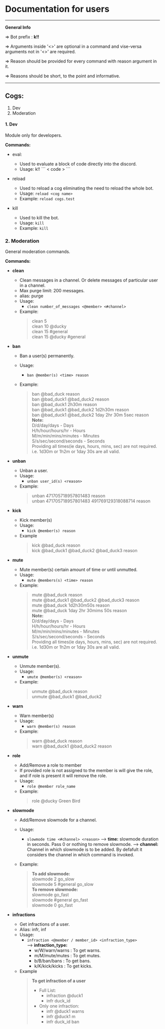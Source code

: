 # Documentation for users
---
**General Info**

=> Bot prefix : **k!!**

=> Arguments inside '<>' are optional in a command and vise-versa arguments not in '<>' are required.

=> Reason should be provided for every command with reason argument in it.

=> Reasons should be short, to the point and informative.

---

## Cogs:
1. Dev
2. Moderation

#### 1. Dev
Module only for developers.

**Commands:**
- eval:
    - Used to evaluate a block of code directly into the discord.
    - Usage: k!!
        \```
        < code >
        \```
        

- reload
    - Used to reload a cog eliminating the need to reload the whole bot.
    - Usage:
        `reload <cog name>`
    - Example:
        `reload cogs.test`

- kill
    - Used to kill the bot.
    - Usage:
        `kill`
    - Example:
        `kill`


### 2. Moderation

General moderation commands.

**Commands:**
- **clean**
    - Clean messages in a channel. Or delete messages of particular user in a channel.
    - Max purge limit: 200 messages.
    - alias: purge
    - Usage:
        - `clean number_of_messages <@member> <#channel>`
    - Example: 
        > clean 5 <br>
        > clean 10 @ducky <br>
        > clean 15 #general <br>
        > clean 15 @ducky #general

- **ban**
    - Ban a user(s) permanently.
    - Usage:
        - `ban @member(s) <time> reason`

    - Example:
        > ban @bad_duck reason <br>
        > ban @bad_duck1 @bad_duck2 reason <br>
        > ban @bad_duck1 2h30m reason <br>
        > ban @bad_duck1 @bad_duck2 1d2h30m reason <br>
        > ban @bad_duck1 @bad_duck2 1day 2hr 30m 5sec reason <br>
        > **Note:** <br> 
        > D/d/day/days - Days <br> 
        > H/h/hour/hours/hr - Hours <br> 
        > M/m/min/mins/minutes - Minutes <br> 
        > S/s/sec/second/seconds - Seconds <br>
        > Providing all times(ie days, hours, mins, sec) are not required. i.e. 1d30m or 1h2m or 1day 30s are all valid.

- **unban**
    - Unban a user.
    - Usage:
        - `unban user_id(s) <reason>`
    - Example:
        > unban 471705718957801483 reason <br> 
        > unban 471705718957801483 491769129318088714 reason

- **kick**
    - Kick member(s)
    - Usage:
        - `kick @member(s) reason`
    - Example
        > kick @bad_duck reason <br>
        > kick @bad_duck1 @bad_duck2 @bad_duck3 reason
    
- **mute**
    - Mute member(s) certain amount of time or until unmutted.
    - Usage:
        - `mute @members(s) <time> reason`
    - Example:
        > mute @bad_duck reason <br>
        > mute @bad_duck1 @bad_duck2 @bad_duck3 reason <br>
        > mute @bad_duck 1d2h30m50s reason <br>
        > mute @bad_duck 1day 2hr 30mims 50s reason <br>
        > **Note:** <br> 
        > D/d/day/days - Days <br> 
        > H/h/hour/hours/hr - Hours <br> 
        > M/m/min/mins/minutes - Minutes <br> 
        > S/s/sec/second/seconds - Seconds <br>
        > Providing all times(ie days, hours, mins, sec) are not required. i.e. 1d30m or 1h2m or 1day 30s are all valid.
            
- **unmute**
    - Unmute member(s).
    - Usage:
        - `umute @member(s) <reason>`
    - Example:
        > unmute @bad_duck reason <br>
        > unmute @bad_duck1 @bad_duck2 

- **warn**
    - Warn member(s)
    - Usage:
        - `warn @member(s) reason`
    - Example:
        > warn @bad_duck reason <br>
        > warn @bad_duck1 @bad_duck2 reason

- **role**
    - Add/Remove a role to member
    - If provided role is not assigned to the member is will give the role, and if role is present it will remove the role.
    - Usage:
        - `role @member role_name`
    - Example:
        > role @ducky Green Bird


- **slowmode**
    - Add/Remove slowmode for a channel.
    - Usage:
        - `slowmode time <#channel> <reason>`
        --> **time:** slowmode duration in seconds. Pass 0 or nothing to remove slowmode.
        --> **channel:** Channel in which slowmode is to be added. By defafult it considers the channel in which command is invoked.

    - Example:
        > **To add slowmode:** <br>
        > slowmode 2 go_slow <br>
        > slowmode 5 #general go_slow <br>
        > **To remove slowmode:** <br>
        > slowmode go_fast<br>
        > slowmode #general go_fast<br> 
        > slowmode 0 go_fast

- **infractions**
    - Get infractions of a user.
    - Alias: infr, inf
    - Usage:
        - `infraction <@member / member_id> <infraction_type>` <br>
        --> **infraction_type:**
            - w/W/warn/warns : To get warns.
            - m/M/mute/mutes : To get mutes.
            - b/B/ban/bans : To get bans.
            - k/K/kick/kicks : To get kicks.
    - Example
        > **To get infraction of a user** <br>
        >   - Full List: <br>
        >       - infraction @duck1 <br>
        >       - infr duck_id
        >   - Only one infraction: <br>
        >       - infr @duck1 warns <br>
        >       - infr @duck1 m <br>
        >       - infr duck_id ban <br>